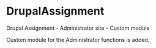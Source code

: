 # DrupalAssignment
Drupal Assignment - Administrator site - Custom module

Custom module for the Administrator functions is added.
